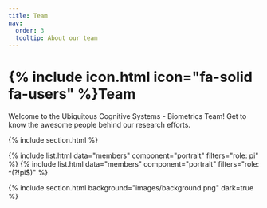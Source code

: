 ```yaml
---
title: Team
nav:
  order: 3
  tooltip: About our team
---
```


# {% include icon.html icon="fa-solid fa-users" %}Team

Welcome to the Ubiquitous Cognitive Systems - Biometrics Team! Get to know the awesome people behind our research efforts.

{% include section.html %}

{% include list.html data="members" component="portrait" filters="role: pi" %}
{% include list.html data="members" component="portrait" filters="role: ^(?!pi$)" %}

{% include section.html background="images/background.png" dark=true %}